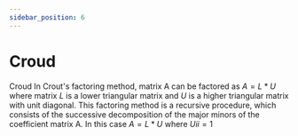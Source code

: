```yaml
---
sidebar_position: 6
---
```


# Croud

Croud In Crout's factoring method, matrix A can be factored as $A = L * U$ where matrix $L$ is a lower triangular matrix and $U$ is a higher triangular matrix with unit diagonal. This factoring method is a recursive procedure, which consists of the successive decomposition of the major minors of the coefficient matrix A. In this case $A = L * U$ where $Uii =1$